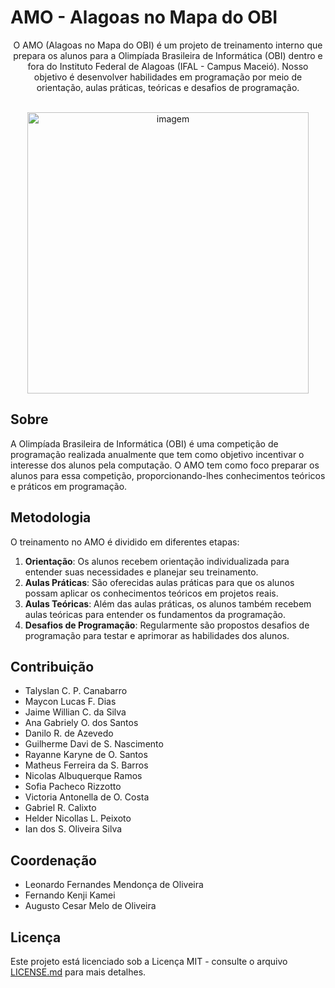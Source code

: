 # AMO - Alagoas no Mapa do OBI

<p align="center">
O AMO (Alagoas no Mapa do OBI) é um projeto de treinamento interno que prepara os alunos para a Olimpíada Brasileira de Informática (OBI) dentro e fora do Instituto Federal de Alagoas (IFAL - Campus Maceió). 
Nosso objetivo é desenvolver habilidades em programação por meio de orientação, aulas práticas, teóricas e desafios de programação.
</p>

<br/>

<div  align="center" >
  <img height="450" src="https://github.com/engsoft-ifal/treinamento-interno-amo/assets/78499700/909401ec-f62c-49ba-a082-fba0f9612985" alt="imagem"/>
</div>

## Sobre

A Olimpíada Brasileira de Informática (OBI) é uma competição de programação realizada anualmente que tem como objetivo incentivar o interesse dos alunos pela computação. O AMO tem como foco preparar os alunos para essa competição, proporcionando-lhes conhecimentos teóricos e práticos em programação.

## Metodologia

O treinamento no AMO é dividido em diferentes etapas:

1. **Orientação**: Os alunos recebem orientação individualizada para entender suas necessidades e planejar seu treinamento.
2. **Aulas Práticas**: São oferecidas aulas práticas para que os alunos possam aplicar os conhecimentos teóricos em projetos reais.
3. **Aulas Teóricas**: Além das aulas práticas, os alunos também recebem aulas teóricas para entender os fundamentos da programação.
4. **Desafios de Programação**: Regularmente são propostos desafios de programação para testar e aprimorar as habilidades dos alunos.

## Contribuição

- Talyslan C. P. Canabarro
- Maycon Lucas F. Dias
- Jaime Willian C. da Silva
- Ana Gabriely O. dos Santos
- Danilo R. de Azevedo
- Guilherme Davi de S. Nascimento
- Rayanne Karyne de O. Santos
- Matheus Ferreira da S. Barros
- Nicolas Albuquerque Ramos
- Sofia Pacheco Rizzotto
- Victoria Antonella de O. Costa
- Gabriel R. Calixto
- Helder Nicollas L. Peixoto
- Ian dos S. Oliveira Silva

## Coordenação

- Leonardo Fernandes Mendonça de Oliveira
- Fernando Kenji Kamei
- Augusto Cesar Melo de Oliveira 

## Licença

Este projeto está licenciado sob a Licença MIT - consulte o arquivo [LICENSE.md](LICENSE.md) para mais detalhes.

